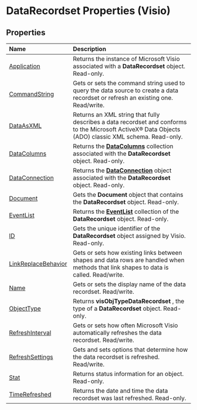 
# DataRecordset Properties (Visio)

## Properties



|**Name**|**Description**|
|:-----|:-----|
|[Application](c602b9de-09b0-ca9b-a59b-4572be032a54.md)|Returns the instance of Microsoft Visio associated with a  **DataRecordset** object. Read-only.|
|[CommandString](7d9151b0-db8c-a8ce-edea-7ef25d241e98.md)|Gets or sets the command string used to query the data source to create a data recordset or refresh an existing one. Read/write.|
|[DataAsXML](500dda1a-0747-57d0-f847-e3e1f72e96a3.md)|Returns an XML string that fully describes a data recordset and conforms to the Microsoft ActiveX® Data Objects (ADO) classic XML schema. Read-only.|
|[DataColumns](d22c07b9-3c92-fed4-72ed-6676ea64f1bf.md)|Returns the  **[DataColumns](620a56f5-d552-1247-22fb-18d07993d5ad.md)** collection associated with the **DataRecordset** object. Read-only.|
|[DataConnection](3425e9c4-4cd6-7553-2dbf-5e14b8a9a68a.md)|Returns the  **[DataConnection](db21a645-d24d-253f-11ee-c75261d0896b.md)** object associated with the **DataRecordset** object. Read-only.|
|[Document](ad59effe-9717-faa5-d427-0c22b693b626.md)|Gets the  **Document** object that contains the **DataRecordset** object. Read-only.|
|[EventList](419cdd3d-cb12-cbb6-5e47-d343b1a84d74.md)|Returns the  **[EventList](08b70863-ce73-2cd2-ccc0-a993bd261ea2.md)** collection of the **DataRecordset** object. Read-only.|
|[ID](31d3b05b-31f7-538e-cff7-b4e62cb29187.md)|Gets the unique identifier of the  **DataRecordset** object assigned by Visio. Read-only.|
|[LinkReplaceBehavior](a49a9a44-1067-dfc6-0fb0-aee15064078b.md)|Gets or sets how existing links between shapes and data rows are handled when methods that link shapes to data is called. Read/write.|
|[Name](6201d472-63ee-ac51-8d08-1bf1039d8b6d.md)|Gets or sets the display name of the data recordset. Read/write.|
|[ObjectType](0040cf96-c0b7-3f36-a7d6-76510ac5cab6.md)|Returns  **visObjTypeDataRecordset** , the type of a **DataRecordset** object. Read-only.|
|[RefreshInterval](3d108e6e-65af-05ea-77d2-a19d96f82c1e.md)|Gets or sets how often Microsoft Visio automatically refreshes the data recordset. Read/write.|
|[RefreshSettings](7647676c-0291-8c57-10d6-ca55fcee2bf5.md)|Gets and sets options that determine how the data recordset is refreshed. Read/write.|
|[Stat](b3df4d5a-bc10-db7f-3560-43519a7dae83.md)|Returns status information for an object. Read-only.|
|[TimeRefreshed](ebdf1acd-81f9-bd5e-48ba-d34100a8f702.md)|Returns the date and time the data recordset was last refreshed. Read-only.|
